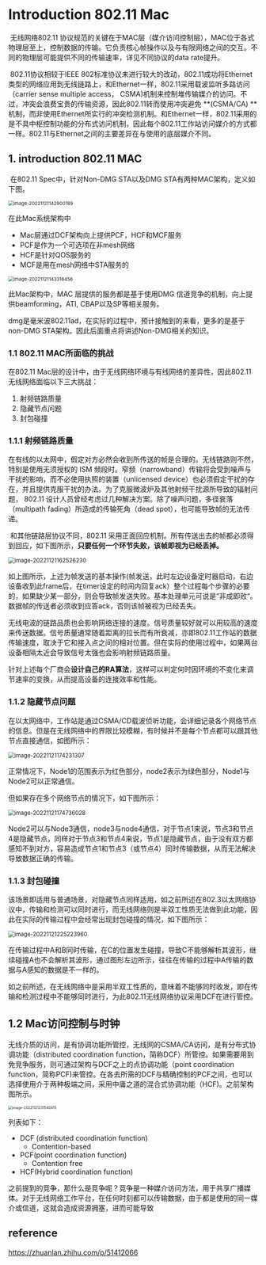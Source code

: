 # Introduction 802.11 Mac

​		无线网络802.11 协议规范的关键在于MAC层（媒介访问控制层），MAC位于各式物理层至上，控制数据的传输。它负责核心帧操作以及与有限网络之间的交互。不同的物理层可能提供不同的传输速率，详见不同协议的data rate提升。

​		802.11协议相较于IEEE 802标准协议未进行较大的改动，802.11成功将Ethernet类型的网络应用到无线链路上，和Ethernet一样，802.11采用载波监听多路访问（carrier sense multiple access， CSMA)机制来控制堆传输媒介的访问。不过，冲突会浪费宝贵的传输资源，因此802.11转而使用冲突避免 **(CSMA/CA) ** 机制，而非使用Ethernet所实行的冲突检测机制。和Ethernet一样，802.11采用的是不具中枢控制功能的分布式访问机制，因此每个802.11工作站访问媒介的方式都一样。802.11与Ethernet之间的主要差异在与使用的底层媒介不同。

## 1. introduction 802.11 MAC

​		在802.11 Spec中，针对Non-DMG STA以及DMG STA有两种MAC架构，定义如下图。

<img src="C:/Users/chenjjsq/Desktop/wifi_spec_doc/image-20221121142900189.png" alt="image-20221121142900189" style="zoom:67%;" />

在此Mac系统架构中

- Mac层通过DCF架构向上提供PCF，HCF和MCF服务
- PCF是作为一个可选项在非mesh网络
- HCF是针对QOS服务的
- MCF是用在mesh网络中STA服务的

<img src="C:/Users/chenjjsq/Desktop/wifi_spec_doc/image-20221121143316456.png" alt="image-20221121143316456" style="zoom:67%;" />

此Mac架构中，MAC 层提供的服务都是基于使用DMG 信道竞争的机制，向上提供beamforming，ATI, CBAP以及SP等相关服务。

dmg是毫米波802.11ad，在实际的过程中，预计接触到的来看，更多的是基于non-DMG STA架构。因此后面重点将讲述Non-DMG相关的知识。

### 1.1 802.11 MAC所面临的挑战

在802.11 Mac层的设计中，由于无线网络环境与有线网络的差异性，因此802.11无线网络面临以下三大挑战：

1. 射频链路质量
2. 隐藏节点问题
3. 封包碰撞

### 1.1.1 射频链路质量

​		在有线的以太网中，假定对方必然会收到所传送的帧是合理的。无线链路则不然，特别是使用无须授权的 ISM 频段时。窄频（narrowband）传输将会受到噪声与干扰的影响，而不必使用执照的装置（unlicensed device）也必须假定干扰的存在，并且提供克服干扰的办法。为了克服微波炉及其他射频干扰源所导致的辐射问题， 802.11 设计人员曾经考虑过几种解决方案。除了噪声问题，多径衰落（multipath fading）所造成的传输死角（dead spot），也可能导致帧的无法传递。

​		和其他链路层协议不同，802.11 采用正面回应机制。所有传送出去的帧都必须得到回应，如下图所示，**只要任何一个环节失败，该帧即视为已经丢掉。**  

<img src="C:/Users/chenjjsq/Desktop/wifi_spec_doc/image-20221121162526230.png" alt="image-20221121162526230" style="zoom:80%;" />

​		如上图所示，上述为帧发送的基本操作(帧发送，此时左边设备定时器启动，右边设备收到此frame后，在timer设定的时间内回复ack）整个过程每个步骤的必要的，如果缺少某一部分，则会导致帧发送失败。基本处理单元可说是“非成即败“。数据帧的传送者必须收到应答ack，否则该帧被视为已经丢失。

​		无线电波的链路品质也会影响网络连接的速度。信号质量较好就可以用较高的速度来传送数据。信号质量通常随着距离的拉长而有所衰减，亦即802.11工作站的数据传输速度，取决于它和接入点之间的相对位置。但在实际的使用过程中，如果两台设备相隔太近会导致信号太强也会影响射频链路质量。

针对上述每个厂商会**设计自己的RA算法**，这样可以判定何时因环境的不变化来调节速率的变换，从而提高设备的连接效率和性能。	

### 1.1.2 隐藏节点问题

​		在以太网络中，工作站是通过CSMA/CD载波侦听功能，会详细记录各个网络节点的信息。但是在无线网络中的界限比较模糊，有时候并不是每个节点都可以跟其他节点直接通信，如图所示：

<img src="C:/Users/chenjjsq/Desktop/wifi_spec_doc/image-20221121174231307.png" alt="image-20221121174231307" style="zoom:80%;" />

正常情况下，Node1的范围表示为红色部分，node2表示为绿色部分，Node1与Node2可以正常通信。

但如果存在多个网络节点的情况下，如下图所示：

<img src="C:/Users/chenjjsq/Desktop/wifi_spec_doc/image-20221121174736028.png" alt="image-20221121174736028" style="zoom:80%;" />

Node2可以与Node3通信，node3与node4通信，对于节点1来说，节点3和节点4是隐藏节点，同样对于节点3和节点4来说，节点1是隐藏节点，由于没有双方都感知不到对方，容易造成节点1和节点3（或节点4）同时传输数据，从而无法解决导致数据正确的传输。

### 1.1.3 封包碰撞

​		该场景即适用与普通场景，对隐藏节点同样适用，如之前所述在802.3以太网络协议中，传输和检测可以同时进行，而无线网络则是半双工性质无法做到此功能，因此在实际的传输过程中会经常出现封包碰撞的情况，如下图所示：

<img src="C:/Users/chenjjsq/Desktop/wifi_spec_doc/image-20221121225223960.png" alt="image-20221121225223960" style="zoom:80%;" />

​		在传输过程中A和B同时传输，在C的位置发生碰撞，导致C不能够解析其波形，继续碰撞A也不会解析其波形，通过图形左边所示，往往在传输的过程中A传输的数据与A感知的数据是不一样的。



如之前所述，在无线网络中是采用半双工性质的，意味着不能够同时收发，即在传输和检测过程中不能够同时进行，为此802.11无线网络协议采用DCF在进行管控。

## 1.2 Mac访问控制与时钟

​		无线介质的访问，是有协调功能所管控，无线网的CSMA/CA访问，是有分布式协调功能（distributed coordination function，简称DCF）所管控。如果需要用到免竞争服务，则可通过架构与DCF之上的点协调功能（point coordination function，简称PCF)来管控。在各去所需的DCF与精确控制的PCF之间，也可以选择使用介于两种极端之间，采用中庸之道的混合式协调功能（HCF)。之前架构图所示。

<img src="C:/Users/chenjjsq/Desktop/wifi_spec_doc/image-20221121231540415.png" alt="image-20221121231540415" style="zoom:50%;" />

列表如下：

- DCF (distributed coordination function)
  - Contention-based
- PCF(point coordination function)
  - Contention free
- HCF(Hybrid coordination function)

之前提到的竞争，那什么是竞争呢？竞争是一种媒介访问方法，用于共享广播媒体。对于无线网络工作平台，在任何时刻都可以传输数据，由于都是使用的同一媒介或信道，这就会造成资源拥塞，进而可能导致

## reference

https://zhuanlan.zhihu.com/p/51412066



